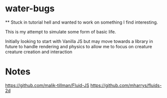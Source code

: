 # water-bugs

** Stuck in tutorial hell and wanted to work on something I find interesting. 

This is my attempt to simulate some form of basic life. 


Initially looking to start with Vanilla JS but may move towards a library in future to handle rendering and physics to allow me to focus on creature creature creation and interaction


#  Notes

https://github.com/malik-tillman/Fluid-JS
https://github.com/mharrys/fluids-2d





